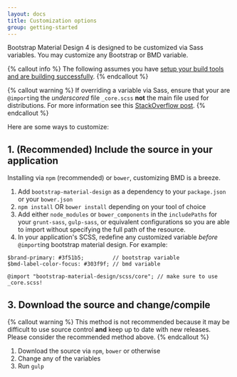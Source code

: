 ```yaml
---
layout: docs
title: Customization options
group: getting-started
---
```


Bootstrap Material Design 4 is designed to be customized via Sass variables. You may customize any Bootstrap or BMD variable. 

{% callout info %}
The following assumes you have [setup your build tools and are building successfully](../building).
{% endcallout %}

{% callout warning %}
If overriding a variable via Sass, ensure that your are `@import`ing the _underscored_ file `_core.scss` **not** the main file used for distributions.  For more information see this [StackOverflow post](http://stackoverflow.com/a/25191403/2363935). 
{% endcallout %}

Here are some ways to customize:

## 1. (Recommended) Include the source in your application

Installing via `npm` (recommended) or `bower`, customizing BMD is a breeze.  
 
1. Add `bootstrap-material-design` as a dependency to your `package.json` or your `bower.json`
1. `npm install` OR `bower install` depending on your tool of choice
1. Add either `node_modules` or `bower_components` in the `includePaths` for your `grunt-sass`, `gulp-sass`, or equivalent configurations so you are able to import without specifying the full path of the resource.
1. In your application's SCSS, redefine any customized variable _before_ `@import`ing bootstrap material design.  For example:

~~~~~~~~
$brand-primary: #3f51b5;         // bootstrap variable
$bmd-label-color-focus: #303f9f; // bmd variable

@import "bootstrap-material-design/scss/core"; // make sure to use _core.scss!
~~~~~~~~


## 3. Download the source and change/compile

{% callout warning %}
This method is not recommended because it may be difficult to use source control **and** keep up to date with new releases.  Please consider the recommended method above. 
{% endcallout %}

1. Download the source via `npm`, `bower` or otherwise
2. Change any of the variables
3. Run `gulp`

